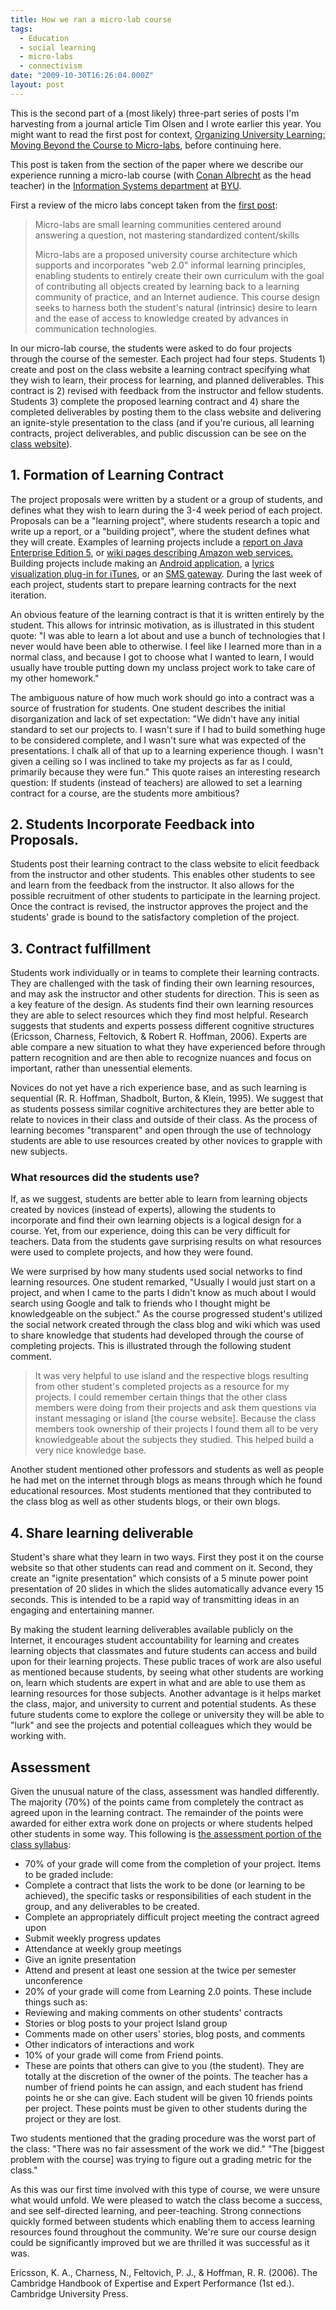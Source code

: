 ```yaml
---
title: How we ran a micro-lab course
tags:
  - Education
  - social learning
  - micro-labs
  - connectivism
date: "2009-10-30T16:26:04.000Z"
layout: post
---
```


This is the second part of a (most likely) three-part series of posts I'm harvesting from a journal article Tim Olsen and I wrote earlier this year. You might want to read the first post for context, [Organizing University Learning: Moving Beyond the Course to Micro-labs][0], before continuing here.

This post is taken from the section of the paper where we describe our experience running a micro-lab course (with [Conan Albrecht][1] as the head teacher) in the [Information Systems department][2] at [BYU][3].

First a review of the micro labs concept taken from the [first post][0]:

> Micro-labs are small learning communities centered around answering a question, not mastering standardized content/skills
>
> Micro-labs are a proposed university course architecture which supports and incorporates "web 2.0" informal learning principles, enabling students to entirely create their own curriculum with the goal of contributing all objects created by learning back to a learning community of practice, and an Internet audience. This course design seeks to harness both the student's natural (intrinsic) desire to learn and the ease of access to knowledge created by advances in communication technologies.
>

In our micro-lab course, the students were asked to do four projects through the course of the semester. Each project had four steps. Students 1) create and post on the class website a learning contract specifying what they wish to learn, their process for learning, and planned deliverables. This contract is 2) revised with feedback from the instructor and fellow students. Students 3) complete the proposed learning contract and 4) share the completed deliverables by posting them to the class website and delivering an ignite-style presentation to the class (and if you're curious, all learning contracts, project deliverables, and public discussion can be see on the [class website][4]).

## 1. Formation of Learning Contract

The project proposals were written by a student or a group of students, and defines what they wish to learn during the 3-4 week period of each project. Proposals can be a "learning project", where students research a topic and write up a report, or a "building project", where the student defines what they will create. Examples of learning projects include a [report on Java Enterprise Edition 5][5], or [wiki pages describing Amazon web services.][6] Building projects include making an [Android application][7], a [lyrics visualization plug-in for iTunes][8], or an [SMS gateway][9]. During the last week of each project, students start to prepare learning contracts for the next iteration.

An obvious feature of the learning contract is that it is written entirely by the student. This allows for intrinsic motivation, as is illustrated in this student quote: "I was able to learn a lot about and use a bunch of technologies that I never would have been able to otherwise. I feel like I learned more than in a normal class, and because I got to choose what I wanted to learn, I would usually have trouble putting down my unclass project work to take care of my other homework."

The ambiguous nature of how much work should go into a contract was a source of frustration for students. One student describes the initial disorganization and lack of set expectation: "We didn't have any initial standard to set our projects to. I wasn't sure if I had to build something huge to be considered complete, and I wasn't sure what was expected of the presentations. I chalk all of that up to a learning experience though. I wasn't given a ceiling so I was inclined to take my projects as far as I could, primarily because they were fun." This quote raises an interesting research question: If students (instead of teachers) are allowed to set a learning contract for a course, are the students more ambitious?

## 2. Students Incorporate Feedback into Proposals.

Students post their learning contract to the class website to elicit feedback from the instructor and other students. This enables other students to see and learn from the feedback from the instructor. It also allows for the possible recruitment of other students to participate in the learning project. Once the contract is revised, the instructor approves the project and the students' grade is bound to the satisfactory completion of the project.

## 3. Contract fulfillment

Students work individually or in teams to complete their learning contracts. They are challenged with the task of finding their own learning resources, and may ask the instructor and other students for direction. This is seen as a key feature of the design. As students find their own learning resources they are able to select resources which they find most helpful. Research suggests that students and experts possess different cognitive structures (Ericsson, Charness, Feltovich, & Robert R. Hoffman, 2006). Experts are able compare a new situation to what they have experienced before through pattern recognition and are then able to recognize nuances and focus on important, rather than unessential elements.

Novices do not yet have a rich experience base, and as such learning is sequential (R. R. Hoffman, Shadbolt, Burton, & Klein, 1995). We suggest that as students possess similar cognitive architectures they are better able to relate to novices in their class and outside of their class. As the process of learning becomes "transparent" and open through the use of technology students are able to use resources created by other novices to grapple with new subjects.

### What resources did the students use?

If, as we suggest, students are better able to learn from learning objects created by novices (instead of experts), allowing the students to incorporate and find their own learning objects is a logical design for a course. Yet, from our experience, doing this can be very difficult for teachers. Data from the students gave surprising results on what resources were used to complete projects, and how they were found.

We were surprised by how many students used social networks to find learning resources. One student remarked, "Usually I would just start on a project, and when I came to the parts I didn't know as much about I would search using Google and talk to friends who I thought might be knowledgeable on the subject." As the course progressed student's utilized the social network created through the class blog and wiki which was used to share knowledge that students had developed through the course of completing projects. This is illustrated through the following student comment.

> It was very helpful to use island and the respective blogs resulting from other student's completed projects as a resource for my projects. I could remember certain things that the other class members were doing from their projects and ask them questions via instant messaging or island [the course website]. Because the class members took ownership of their projects I found them all to be very knowledgeable about the subjects they studied. This helped build a very nice knowledge base.
>

Another student mentioned other professors and students as well as people he had met on the internet through blogs as means through which he found educational resources. Most students mentioned that they contributed to the class blog as well as other students blogs, or their own blogs.

## 4. Share learning deliverable

Student's share what they learn in two ways. First they post it on the course website so that other students can read and comment on it. Second, they create an "ignite presentation" which consists of a 5 minute power point presentation of 20 slides in which the slides automatically advance every 15 seconds. This is intended to be a rapid way of transmitting ideas in an engaging and entertaining manner.

By making the student learning deliverables available publicly on the Internet, it encourages student accountability for learning and creates learning objects that classmates and future students can access and build upon for their learning projects. These public traces of work are also useful as mentioned because students, by seeing what other students are working on, learn which students are expert in what and are able to use them as learning resources for those subjects. Another advantage is it helps market the class, major, and university to current and potential students. As these future students come to explore the college or university they will be able to "lurk" and see the projects and potential colleagues which they would be working with.

## Assessment

Given the unusual nature of the class, assessment was handled differently. The majority (70%) of the points came from completely the contract as agreed upon in the learning contract. The remainder of the points were awarded for either extra work done on projects or where students helped other students in some way. This following is [the assessment portion of the class syllabus][10]:

* 70% of your grade will come from the completion of your project. Items to be graded include:
* Complete a contract that lists the work to be done (or learning to be achieved), the specific tasks or responsibilities of each student in the group, and any deliverables to be created.
* Complete an appropriately difficult project meeting the contract agreed upon
* Submit weekly progress updates
* Attendance at weekly group meetings
* Give an ignite presentation
* Attend and present at least one session at the twice per semester unconference
* 20% of your grade will come from Learning 2.0 points. These include things such as:
* Reviewing and making comments on other students' contracts
* Stories or blog posts to your project Island group
* Comments made on other users' stories, blog posts, and comments
* Other indicators of interactions and work
* 10% of your grade will come from Friend points.
* These are points that others can give to you (the student). They are totally at the discretion of the owner of the points. The teacher has a number of friend points he can assign, and each student has friend points he or she can give. Each student will be given 10 friends points per project. These points must be given to other students during the project or they are lost.

Two students mentioned that the grading procedure was the worst part of the class: "There was no fair assessment of the work we did." "The [biggest problem with the course] was trying to figure out a grading metric for the class."

As this was our first time involved with this type of course, we were unsure what would unfold. We were pleased to watch the class become a success, and see self-directed learning, and peer-teaching. Strong connections quickly formed between students which enabling them to access learning resources found throughout the community. We're sure our course design could be significantly improved but we are thrilled it was successful as it was.

Ericsson, K. A., Charness, N., Feltovich, P. J., & Hoffman, R. R. (2006). The Cambridge Handbook of Expertise and Expert Performance (1st ed.). Cambridge University Press.


[0]: /organizing-university-learning-moving-beyond-classroom
[1]: http://warp.byu.edu/site/
[2]: http://marriottschool.byu.edu/bsisys/
[3]: http://byu.edu
[4]: https://island.byu.edu/unclass/content/winter-2009-projects
[5]: https://island.byu.edu/unclass/wiki/jee5-learning-write
[6]: https://island.byu.edu/cloud-computing/wiki/amazon-web-services-overview
[7]: https://island.byu.edu/unclass/content/android-web-service-app-my-weather-running-and-full-source-code
[8]: https://island.byu.edu/unclass/wiki/visual-lyrics-phase-2
[9]: https://island.byu.edu/unclass/wiki/text-messaging-sms-gateway-interactivity
[10]: https://island.byu.edu/unclass/wiki/unclasssyllabus
